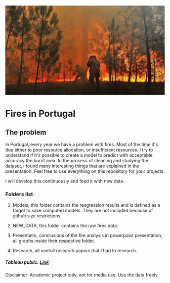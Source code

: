 ![logo_fire](https://raw.githubusercontent.com/Simao-Lopes/Fire-Project/main/Presentation/Background/1817788.jpg)


Fires in Portugal 
======


## The problem

In Portugal, every year we have a problem with fires. Most of the time it's due either to poor resource allocation, or insufficient resources. I try to understand if it's possible to create a model to predict with acceptable accuracy the burnt area. In the process of cleaning and studying the dataset, I found many interesting things that are explained in the presentation. Feel free to use everything on this repository for your projects.

I will develop this continuously and feed it with new data.

### Folders list

1. Models, this folder contains the resgression results and is defined as a target to save computed models. They are not included because of github size restrictions.

2. NEW_DATA, this folder contains the raw fires data.

3. Presentatio, conclusions of the fire analysis in powerpoint presentation, all graphs inside their respective folder.

4. Research, all usefull research papers that I had to research.



##### Tableau public: [Link](https://public.tableau.com/app/profile/sim.o6187/viz/NewFire-Project/Bush)

Disclaimer: Academic project only, not for media use. Use the data freely.
